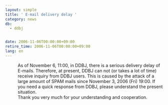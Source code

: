```yaml
---
layout: simple
title: ' E-mail delivery delay '
category: news
db:
  - ddbj


date: 2006-11-06T00:00:00+09:00
retire_time: 2006-11-06T00:00:00+09:00
lang: en
---
```


<dd>As of November 6, 11:00, in DDBJ, there is a serious delivery delay of E-mails. Therefore, at present, DDBJ can not (or takes a lot of time) receive inquiry from DDBJ users. This is caused by the attack of a large amount of SPAM mails since November 3, 2006 (Fri) 19:00. If you need a quick response from DDBJ, please understand the present situation.
<dd>Thank you very much for your understanding and cooperation.</dd>
</dd>
